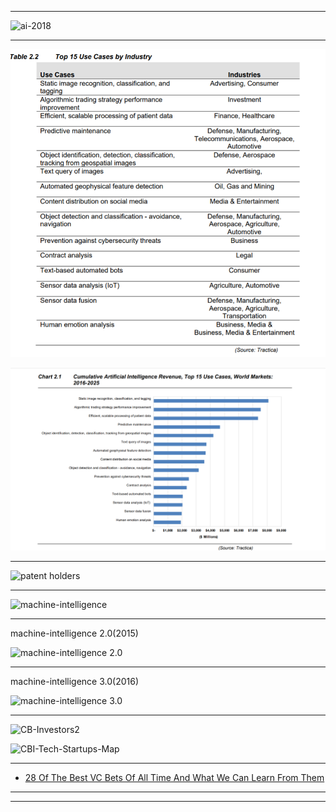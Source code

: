 
-----------

![ai-2018](https://fortunedotcom.files.wordpress.com/2018/01/ai.png)


-----------

![uc](https://github.com/ci-ai/fundamentals/blob/master/use-cases/uc.PNG)

![uc_r](https://github.com/ci-ai/fundamentals/blob/master/use-cases/uc_revenue.PNG)

---------------

![patent holders](https://cbi-blog.s3.amazonaws.com/blog/wp-content/uploads/2017/04/AI_patents_startups.png)

---------------------

![machine-intelligence](https://s3.amazonaws.com/cbi-research-portal-uploads/2018/02/27121525/AI_MA_race_feb2018.png)

--------------
machine-intelligence 2.0(2015)

![machine-intelligence 2.0](https://www.techemergence.com/wp-content/uploads/2016/07/Screen-Shot-2016-07-21-at-5.24.54-PM.png)

-------------------
machine-intelligence 3.0(2016)

![machine-intelligence 3.0](https://www.techemergence.com/wp-content/uploads/2016/07/artificial-intelligence-industry-an-overview-by-segment-2.jpg)


---------------

![CB-Investors2](https://www.techemergence.com/wp-content/uploads/2016/07/CB-Investors2.png)

![CBI-Tech-Startups-Map](https://s3.amazonaws.com/cbi-research-portal-uploads/2018/01/19170900/CBI-Tech-Startups-Map.jpg)

--------------

* [28 Of The Best VC Bets Of All Time And What We Can Learn From Them](https://www.cbinsights.com/research/best-venture-capital-investments/?utm_source=medium&utm_medium=referral&utm_term=syndication)

--------------



-----------


